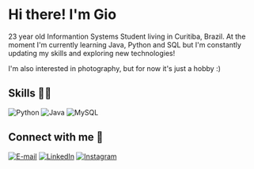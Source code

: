 # Hi there! I'm Gio 

23 year old Informantion Systems Student living in Curitiba, Brazil. 
At the moment I'm currently learning Java, Python and SQL but I'm constantly updating my skills and exploring new technologies!

I'm also interested in photography, but for now it's just a hobby :)

## Skills 👩‍💻
![Python](https://img.shields.io/badge/Python-1B390E?style=for-the-badge&logo=python&logoColor=white
) ![Java](https://img.shields.io/badge/Java-254D13?style=for-the-badge&logo=openjdk&logoColor=white) ![MySQL](https://img.shields.io/badge/MySQL-2E6218?style=for-the-badge&logo=mysql&logoColor=white)

## Connect with me 🚀
[![E-mail](	https://img.shields.io/badge/Gmail-38761d?style=for-the-badge&logo=gmail&logoColor=white)](mailto:giovanakrocha12@gmail.com) [![LinkedIn](https://img.shields.io/badge/LinkedIn-428A22?style=for-the-badge&logo=linkedin&logoColor=white)](www.linkedin.com/in/giovanakr/) [![Instagram](https://img.shields.io/badge/Instagram-4B9F27.svg?style=for-the-badge&logo=Instagram&logoColor=white)](https://www.instagram.com/giovanakrsk/)
